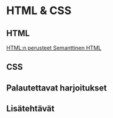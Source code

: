 # HTML & CSS

## HTML

[ HTML:n perusteet ](./htmlperusteet/index.md)<base target="_blank">
[ Semanttinen HTML ](./semanttinen/index.md)<base target="_blank">

## CSS

## Palautettavat harjoitukset

## Lisätehtävät